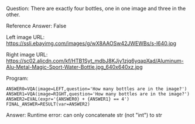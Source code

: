 Question: There are exactly four bottles, one in one image and three in the other.

Reference Answer: False

Left image URL: https://ssli.ebayimg.com/images/g/wX8AAOSw42JWEWBs/s-l640.jpg

Right image URL: https://sc02.alicdn.com/kf/HTB1Syt_mdbJ8KJjy1zjq6yqapXad/Aluminum-Alu-Metal-Magic-Sport-Water-Bottle.jpg_640x640xz.jpg

Program:

```
ANSWER0=VQA(image=LEFT,question='How many bottles are in the image?')
ANSWER1=VQA(image=RIGHT,question='How many bottles are in the image?')
ANSWER2=EVAL(expr='{ANSWER0} + {ANSWER1} == 4')
FINAL_ANSWER=RESULT(var=ANSWER2)
```
Answer: Runtime error: can only concatenate str (not "int") to str

